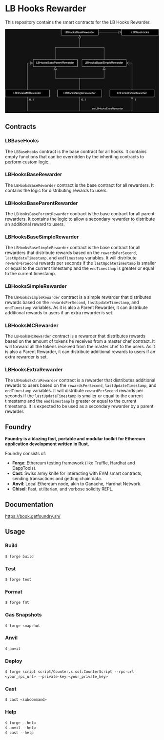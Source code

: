 # LB Hooks Rewarder

This repository contains the smart contracts for the LB Hooks Rewarder.

![class diagram](files/readme/lbrewarder-class-diagram.png)

## Contracts

### LBBaseHooks

The `LBBaseHooks` contract is the base contract for all hooks. It contains empty functions that can be overridden by the inheriting contracts to perform custom logic.

### LBHooksBaseRewarder

The `LBHooksBaseRewarder` contract is the base contract for all rewarders. It contains the logic for distributing rewards to users.

### LBHooksBaseParentRewarder

The `LBHooksBaseParentRewarder` contract is the base contract for all parent rewarders. It contains the logic to allow a secondary rewarder to distribute an additional reward to users.

### LBHooksBaseSimpleRewarder

The `LBHooksBaseSimpleRewarder` contract is the base contract for all rewarders that distribute rewards based on the `rewardsPerSecond`, `lastUpdateTimestamp`, and `endTimestamp` variables. It will distribute `rewardPerSecond` rewards per seconds if the `lastUpdateTimestamp` is smaller or equal to the current timestamp and the `endTimestamp` is greater or equal to the current timestamp.

### LBHooksSimpleRewarder

The `LBHooksSimpleRewarder` contract is a simple rewarder that distributes rewards based on the `rewardsPerSecond`, `lastUpdateTimestamp`, and `endTimestamp` variables. As it is also a Parent Rewarder, it can distribute additional rewards to users if an extra rewarder is set.

### LBHooksMCRewarder

The `LBHooksMCRewarder` contract is a rewarder that distributes rewards based on the amount of tokens he receives from a master chef contract. It will forward all the tokens received from the master chef to the users. As it is also a Parent Rewarder, it can distribute additional rewards to users if an extra rewarder is set.

### LBHooksExtraRewarder

The `LBHooksExtraRewarder` contract is a rewarder that distributes additional rewards to users based on the `rewardsPerSecond`, `lastUpdateTimestamp`, and `endTimestamp` variables. It will distribute `rewardPerSecond` rewards per seconds if the `lastUpdateTimestamp` is smaller or equal to the current timestamp and the `endTimestamp` is greater or equal to the current timestamp. It is expected to be used as a secondary rewarder by a parent rewarder.

## Foundry

**Foundry is a blazing fast, portable and modular toolkit for Ethereum application development written in Rust.**

Foundry consists of:

- **Forge**: Ethereum testing framework (like Truffle, Hardhat and DappTools).
- **Cast**: Swiss army knife for interacting with EVM smart contracts, sending transactions and getting chain data.
- **Anvil**: Local Ethereum node, akin to Ganache, Hardhat Network.
- **Chisel**: Fast, utilitarian, and verbose solidity REPL.

## Documentation

https://book.getfoundry.sh/

## Usage

### Build

```shell
$ forge build
```

### Test

```shell
$ forge test
```

### Format

```shell
$ forge fmt
```

### Gas Snapshots

```shell
$ forge snapshot
```

### Anvil

```shell
$ anvil
```

### Deploy

```shell
$ forge script script/Counter.s.sol:CounterScript --rpc-url <your_rpc_url> --private-key <your_private_key>
```

### Cast

```shell
$ cast <subcommand>
```

### Help

```shell
$ forge --help
$ anvil --help
$ cast --help
```
